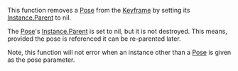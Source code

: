 This function removes a [Pose](https://developer.roblox.com/en-us/api-reference/class/Pose) from the [Keyframe](https://developer.roblox.com/en-us/api-reference/class/Keyframe) by setting its [Instance.Parent](https://developer.roblox.com/en-us/api-reference/property/Instance/Parent) to nil.

The [Pose](https://developer.roblox.com/en-us/api-reference/class/Pose)'s [Instance.Parent](https://developer.roblox.com/en-us/api-reference/property/Instance/Parent) is set to nil, but it is not destroyed. This means, provided the pose is referenced it can be re-parented later.

Note, this function will not error when an instance other than a [Pose](https://developer.roblox.com/en-us/api-reference/class/Pose) is given as the pose parameter.